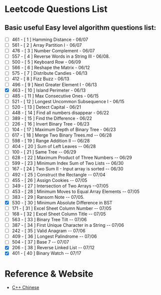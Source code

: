 # Leetcode Questions List

## Basic useful Easy level algorithm questions list:
-	[ ]	461	-	[	1	]	Hamming Distance - 06/07
-	[ ]	561	-	[	2	]	Array Partition I - 06/07
-	[ ]	476	-	[	3	]	Number Complement - 06/07
-	[ ]	557	-	[	4	]	Reverse Words in a String III - 06/08.
-	[ ]	500	-	[	5	]	Keyboard Row - 06/09
-	[ ]	566	-	[	6	]	Reshape the Matrix - 06/12
-	[ ]	575	-	[	7	]	Distribute Candies - 06/13
-	[ ]	412	-	[	8	]	Fizz Buzz - 06/13
-	[ ]	496	-	[	9	]	Next Greater Element I - 06/13
-	[x]	463	-	[	10	]	Island Perimeter - 06/13
-	[ ]	485	-	[	11	]	Max Consecutive Ones - 06/15
-	[ ]	521	-	[	12	]	Longest Uncommon Subsequence I - 06/15
-	[ ]	520	-	[	13	]	Detect Capital - 06/21
-	[ ]	448	-	[	14	]	Find all numbers disappear - 06/22
-	[ ]	389	-	[	15	]	Find the Difference - 06/22
-	[ ]	226	-	[	16	]	Invert Binary Tree - 06/23
-	[ ]	104	-	[	17	]	Maximum Depth of Binary Tree - 06/23
-	[ ]	617	-	[	18	]	Merge Two Binary Trees.md -- 06/28
-	[ ]	598	-	[	19	]	Range Addition II -- 06/28
-	[ ]	404	-	[	20	]	Sum of Left Leaves -- 06/28
-	[ ]	100	-	[	21	]	Same Tree -- 06/29
-	[ ]	628	-	[	22	]	Maximum Product of Three Numbers -- 06/29
-	[ ]	599	-	[	23	]	Minimum Index Sum of Two Lists -- 06/30
-	[ ]	167	-	[	24	]	Two Sum II - Input array is sorted -- 06/30
-	[ ]	492	-	[	25	]	Construct the Rectangle -- 07/04
-	[ ]	455	-	[	26	]	Assign Cookies -- 07/05
-	[ ]	349	-	[	27	]	Intersection of Two Arrays --07/05
-	[ ]	453	-	[	28	]	Minimum Moves to Equal Array Elements -- 07/05
-	[ ]	383	-	[	29	]	Ransom Note -- 07/05.
-	[x]	530	-	[	30	]	Minimum Absolute Difference in BST
-	[ ]	171	-	[	31	]	Excel Sheet Column Number -- 07/05
-	[ ]	168	-	[	32	]	Excel Sheet Column Title -- 07/05
-	[ ]	563	-	[	33	]	Binary Tree Tilt -- 07/06
-	[ ]	387	-	[	34	]	First Unique Character in a String -- 07/06
-	[ ]	242	-	[	35	]	Valid Anagram -- 07/06
- [ ] 409 - [ 36  ] Longest Palindrome -- 07/06
- [ ] 504 - [ 37  ] Base 7 -- 07/07
- [x] 206 - [ 38  ] Reverse Linked List -- 07/12
- [x] 401 - [ 40  ] Binary Watch -- 07/17

# Reference & Website
* [C++ Chinese ](http://www.runoob.com/cplusplus/cpp-basic-syntax.html)  
